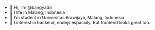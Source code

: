 - 👋 Hi, I’m @bangyadiii
- 🌱 I life in Malang, Indonesia
- 🏫 I’m student in Universitas Brawijaya, Malang, Indonesia
- 👀 I interest in backend, nodejs espacialy. But frontend looks great too.

<!---
bangyadiii/bangyadiii is a ✨ special ✨ repository because its `README.md` (this file) appears on your GitHub profile.
You can click the Preview link to take a look at your changes.
--->
